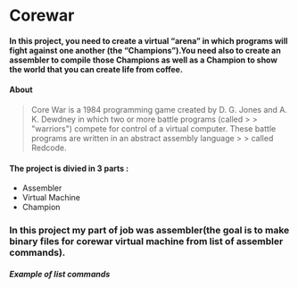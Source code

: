 # Corewar

#### In this project, you need to create a virtual “arena” in which programs will fight against one another (the “Champions”).You need also to create an assembler to compile those Champions as well as a Champion to show the world that you can create life from coffee.

#### About
> Core War is a 1984 programming game created by D. G. Jones and A. K. Dewdney in which two or more battle programs (called  > > "warriors") compete for control of a virtual computer. These battle programs are written in an abstract assembly language > > called Redcode.

#### The project is divied in 3 parts :
* Assembler
* Virtual Machine
* Champion

### In this project my part of job was assembler(the goal is to make binary files for corewar virtual machine from list of assembler commands).

##### Example of list commands
